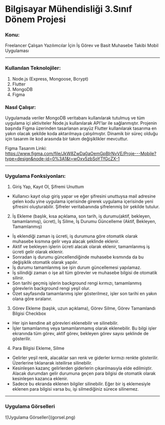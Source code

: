 # Bilgisayar Mühendisliği 3.Sınıf Dönem Projesi

<h3>Konu:</h3>

Freelancer Çalışan Yazılımcılar İçin İş Görev ve Basit Muhasebe Takibi Mobil Uygulaması
<hr>

<h3>Kullanılan Teknolojiler:</h3>

1. Node.js (Express, Mongoose, Bcrypt)
2. Flutter
3. MongoDB
4. Figma

<h3>Nasıl Çalışır:</h3>

Uygulamada veriler MongoDB veritabanı kullanılarak tutulmuş ve tüm uygulama içi aktiviteler Node.js kullanılarak API'lar ile sağlanmıştır. Projenin başında Figma üzerinden tasarlanan arayüz Flutter kullanılarak tasarıma en yakın olacak şekilde koda aktarılmaya çalışılmıştır. Dinamik bir süreç olduğu için tasarım ile kod arasında bir takım değişiklikler mevcuttur.

Figma Tasarım Linki: https://www.figma.com/file/JkW8ZwDa0aOemGpBIrNvVE/Proje---Mobile?type=design&node-id=0%3A1&t=wOxv5zbSoYTfGcZX-1
<hr>

<h3>Uygulama Fonksiyonları:</h3>

1. Giriş Yap, Kayıt Ol, Şifremi Unuttum
- Kullanıcı kayıt olup giriş yapar ve eğer şifresini unuttuysa mail adresine gelen kodu yine uygulama içerisinde girerek uygulama içerisinde yeni şifresini oluşturabilir. Şifreler veritabanında şifrelenmiş bir şekilde tutulur.

2. İş Ekleme (başlık, kısa açıklama, son tarih, iş durumu(aktif, bekleyen, tamamlanmış), ücret), İş Silme, İş Durumu Güncelleme (Aktif, Bekleyen, Tamamlanmış)
- İş eklendiği zaman iş ücreti, iş durumuna göre otomatik olarak muhasebe kısmına gelir veya alacak şeklinde eklenir.
- Aktif ve bekleyen işlerin ücreti alacak olarak eklenir, tamamlanmış iş ücreti gelir olarak eklenir.
- Sonradan iş durumu güncellendiğinde muhasebe kısmında da bu değişiklik otomatik olarak yapılır.
- İş durumu tamamlanmış ise işin durum güncellemesi yapılamaz. 
- İş silindiği zaman o işe ait tüm görevler ve muhasebe bilgisi de otomatik silinir.
- Son tarihi geçmiş işlerin background rengi kırmızı, tamamlanmış görevlerin background rengi yeşil olur.
- Özet sayfasında tamamlanmış işler gösterilmez, işler son tarihi en yakın olana göre sıralanır.

3. Görev Ekleme (başlık, uzun açıklama), Görev Silme, Görev Tamamlandı Bilgisi Checkbox
- Her işin kendine ait görevleri eklenebilir ve silinebilir.
- İşler tamamlanmış veya tamamlanmamış olarak eklenebilir. Bu bilgi işler ekranında tüm görev, aktif görev, bekleyen görev sayısı şeklinde de gösterilir.

4. Para Bilgisi Ekleme, Silme
- Gelirler yeşil renk, alacaklar sarı renk ve giderler kırmızı renkte gösterilir. Üzerlerine tıklanarak isteilirse silinebilir.
- Kesinleşen kazanç gelirlerden giderlerin çıkarılmasıyla elde edilmiştir. Alacak durumdan gelir durumuna geçen para bilgisi de otomatik olarak kesinleşen kazanca eklenir.
- Sadece bu ekranda eklenen bilgiler silinebilir. Eğer bir iş eklemesiyle eklenen para bilgisi varsa bu, işi silmediğiniz sürece silinemez.
<hr>

<h3>Uygulama Görselleri</h3>
![Uygulama Görselleri](gorsel.png)

